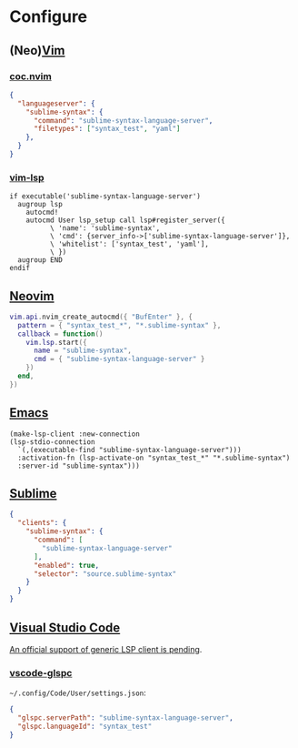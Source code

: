 # Configure

## (Neo)[Vim](https://www.vim.org)

### [coc.nvim](https://github.com/neoclide/coc.nvim)

```json
{
  "languageserver": {
    "sublime-syntax": {
      "command": "sublime-syntax-language-server",
      "filetypes": ["syntax_test", "yaml"]
    },
  }
}
```

### [vim-lsp](https://github.com/prabirshrestha/vim-lsp)

```vim
if executable('sublime-syntax-language-server')
  augroup lsp
    autocmd!
    autocmd User lsp_setup call lsp#register_server({
          \ 'name': 'sublime-syntax',
          \ 'cmd': {server_info->['sublime-syntax-language-server']},
          \ 'whitelist': ['syntax_test', 'yaml'],
          \ })
  augroup END
endif
```

## [Neovim](https://neovim.io)

```lua
vim.api.nvim_create_autocmd({ "BufEnter" }, {
  pattern = { "syntax_test_*", "*.sublime-syntax" },
  callback = function()
    vim.lsp.start({
      name = "sublime-syntax",
      cmd = { "sublime-syntax-language-server" }
    })
  end,
})
```

## [Emacs](https://www.gnu.org/software/emacs)

```elisp
(make-lsp-client :new-connection
(lsp-stdio-connection
  `(,(executable-find "sublime-syntax-language-server")))
  :activation-fn (lsp-activate-on "syntax_test_*" "*.sublime-syntax")
  :server-id "sublime-syntax")))
```

## [Sublime](https://www.sublimetext.com)

```json
{
  "clients": {
    "sublime-syntax": {
      "command": [
        "sublime-syntax-language-server"
      ],
      "enabled": true,
      "selector": "source.sublime-syntax"
    }
  }
}
```

## [Visual Studio Code](https://code.visualstudio.com/)

[An official support of generic LSP client is pending](https://github.com/microsoft/vscode/issues/137885).

### [vscode-glspc](https://gitlab.com/ruilvo/vscode-glspc)

`~/.config/Code/User/settings.json`:

```json
{
  "glspc.serverPath": "sublime-syntax-language-server",
  "glspc.languageId": "syntax_test"
}
```
